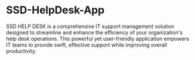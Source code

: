 # SSD-HelpDesk-App
SSD HELP DESK is a comprehensive IT support management solution designed to streamline and enhance the efficiency of your organization's help desk operations. This powerful yet user-friendly application empowers IT teams to provide swift, effective support while improving overall productivity.

